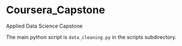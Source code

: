 # Coursera_Capstone
Applied Data Science Capstone

The main python script is `data_cleaning.py` in the scripts subdirectory.
